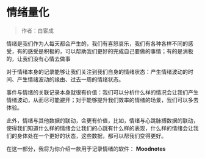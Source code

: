 # 情绪量化

> 作者：白宦成

情绪是我们作为人每天都会产生的，我们有喜怒哀乐，我们有各种各样不同的感受，有的感受是积极的，可以帮助我们更好的完成自己要做的事情；有的是消极的，让我们没有心情去做事

对于情绪本身的记录能够让我们关注到我们自身的情绪状态：产生情绪波动的时间、产生情绪波动的缘由、过去一周的情绪状态。

事件与情绪的关联记录本身就很有价值：我们可以分析什么样的情况会让我们产生情绪波动，从而尽可能避开；对于能够提升我们效率的情绪的场景，我们可以多去体验。

此外，情绪与其他数据的联动，会更有价值，比如，情绪与心跳脉搏数据的联动，使得我们知道什么样的情绪会让我们的心跳有什么样的表现，什么样的情绪会让我们的身体处在一个更好的状态，这些数据，都可以帮我们变得更好。

在这一部分，我将为你介绍一款用于记录情绪的软件： **Moodnotes**
